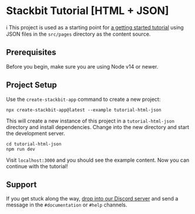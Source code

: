 # Stackbit Tutorial [HTML + JSON]

ℹ️ This project is used as a starting point for [a getting started tutorial](https://docs.stackbit.com/getting-started/html-json) using JSON files in the `src/pages` directory as the content source.

## Prerequisites

Before you begin, make sure you are using Node v14 or newer.

## Project Setup

Use the `create-stackbit-app` command to create a new project:

    npx create-stackbit-app@latest --example tutorial-html-json

This will create a new instance of this project in a `tutorial-html-json` directory and install dependencies. Change into the new directory and start the development server.

    cd tutorial-html-json
    npm run dev

Visit `localhost:3000` and you should see the example content. Now you can continue with the tutorial!

## Support

If you get stuck along the way, [drop into our Discord server](https://discord.gg/HUNhjVkznH) and send a message in the `#documentation` or `#help` channels.
